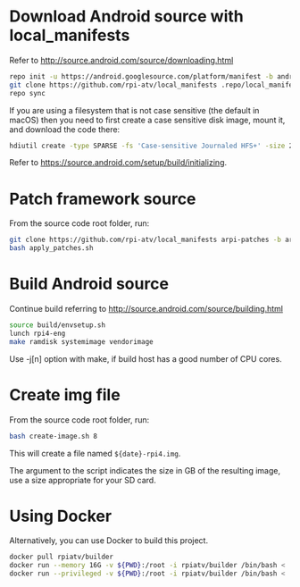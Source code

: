 # Download Android source with local_manifests
Refer to http://source.android.com/source/downloading.html

```sh
repo init -u https://android.googlesource.com/platform/manifest -b android-s-preview-1
git clone https://github.com/rpi-atv/local_manifests .repo/local_manifests -b arpi-12
repo sync
```

If you are using a filesystem that is not case sensitive (the default in macOS) then you
need to first create a case sensitive disk image, mount it, and download the code there:

```sh
hdiutil create -type SPARSE -fs 'Case-sensitive Journaled HFS+' -size 250g ~/android.dmg.sparseimage
```

Refer to https://source.android.com/setup/build/initializing.

# Patch framework source
From the source code root folder, run:

```sh
git clone https://github.com/rpi-atv/local_manifests arpi-patches -b arpi-12-patches
bash apply_patches.sh
```

# Build Android source
Continue build referring to http://source.android.com/source/building.html

```sh
source build/envsetup.sh
lunch rpi4-eng
make ramdisk systemimage vendorimage
```

Use -j[n] option with make, if build host has a good number of CPU cores.

# Create img file
From the source code root folder, run:

```sh
bash create-image.sh 8
```

This will create a file named `${date}-rpi4.img`.

The argument to the script indicates the size in GB of the resulting image, use a size appropriate
for your SD card.

# Using Docker
Alternatively, you can use Docker to build this project.

```sh
docker pull rpiatv/builder
docker run --memory 16G -v ${PWD}:/root -i rpiatv/builder /bin/bash < ./build.sh
docker run --privileged -v ${PWD}:/root -i rpiatv/builder /bin/bash < ./create-image.sh
```
